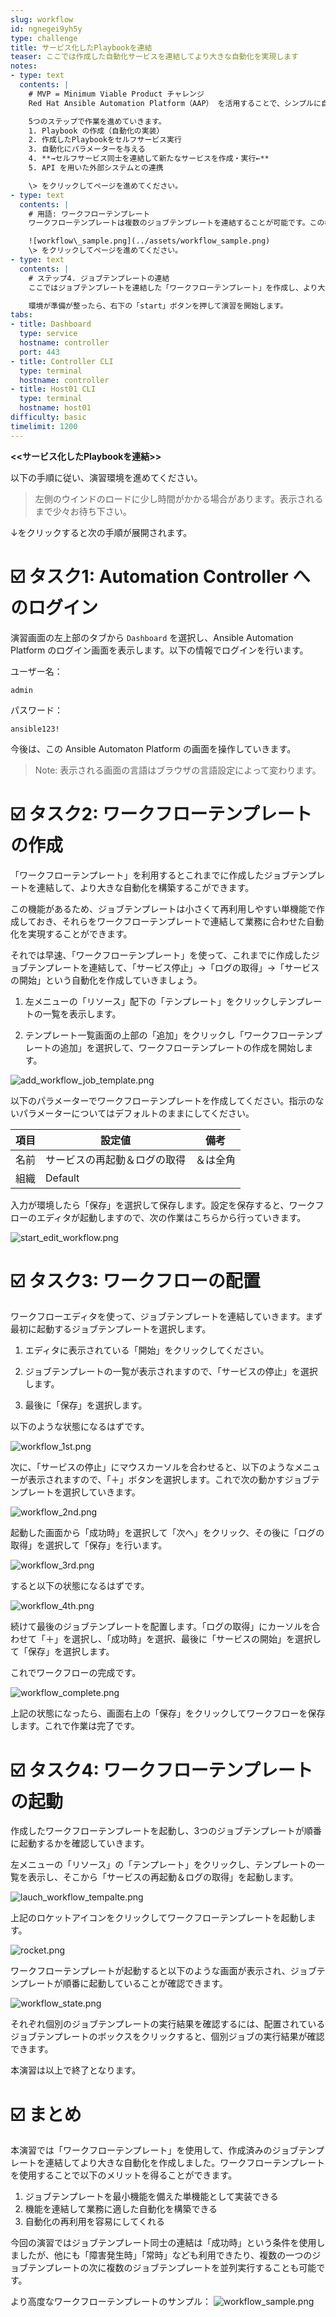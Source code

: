 ```yaml
---
slug: workflow
id: ngnegei9yh5y
type: challenge
title: サービス化したPlaybookを連結
teaser: ここでは作成した自動化サービスを連結してより大きな自動化を実現します
notes:
- type: text
  contents: |
    # MVP = Minimum Viable Product チャレンジ
    Red Hat Ansible Automation Platform（AAP） を活用することで、シンプルに自動化を開発し、その自動化を使ってセルフサービス・APIをユーザーに適用できるようになります。以下の流れで最新の自動化手法について学習・体験していきます。

    5つのステップで作業を進めていきます。
    1. Playbook の作成（自動化の実装）
    2. 作成したPlaybookをセルフサービス実行
    3. 自動化にパラメーターを与える
    4. **→セルフサービス同士を連結して新たなサービスを作成・実行←**
    5. API を用いた外部システムとの連携

    \> をクリックしてページを進めてください。
- type: text
  contents: |
    # 用語: ワークフローテンプレート
    ワークフローテンプレートは複数のジョブテンプレートを連結することが可能です。この機能があることで、ジョブテンプレートは「汎用的に使える小さな単機能」として実装し、それらを実際の業務のフローに合わせて組み合わせて自動化を構築するこが可能となります。

    ![workflow\_sample.png](../assets/workflow_sample.png)
    \> をクリックしてページを進めてください。
- type: text
  contents: |
    # ステップ4. ジョブテンプレートの連結
    ここではジョブテンプレートを連結した「ワークフローテンプレート」を作成し、より大きな自動化を作成していきます。

    環境が準備が整ったら、右下の「start」ボタンを押して演習を開始します。
tabs:
- title: Dashboard
  type: service
  hostname: controller
  port: 443
- title: Controller CLI
  type: terminal
  hostname: controller
- title: Host01 CLI
  type: terminal
  hostname: host01
difficulty: basic
timelimit: 1200
---
```

**<<サービス化したPlaybookを連結>>**

以下の手順に従い、演習環境を進めてください。

> 左側のウインドのロードに少し時間がかかる場合があります。表示されるまで少々お待ち下さい。

↓をクリックすると次の手順が展開されます。

☑️ タスク1: Automation Controller へのログイン
===
演習画面の左上部のタブから `Dashboard` を選択し、Ansible Automation Platform のログイン画面を表示します。以下の情報でログインを行います。

ユーザー名：
```
admin
```

パスワード：
```
ansible123!
```

今後は、この Ansible Automaton Platform の画面を操作していきます。

> Note: 表示される画面の言語はブラウザの言語設定によって変わります。


☑️ タスク2: ワークフローテンプレートの作成
===
「ワークフローテンプレート」を利用するとこれまでに作成したジョブテンプレートを連結して、より大きな自動化を構築するこができます。

この機能があるため、ジョブテンプレートは小さくて再利用しやすい単機能で作成しておき、それらをワークフローテンプレートで連結して業務に合わせた自動化を実現することができます。

それでは早速、「ワークフローテンプレート」を使って、これまでに作成したジョブテンプレートを連結して、「サービス停止」→「ログの取得」→「サービスの開始」という自動化を作成していきましょう。

1. 左メニューの「リソース」配下の「テンプレート」をクリックしテンプレートの一覧を表示します。

2. テンプレート一覧画面の上部の「追加」をクリックし「ワークフローテンプレートの追加」を選択して、ワークフローテンプレートの作成を開始します。

![add\_workflow\_job\_template.png](../assets/add_workflow_job_template.png)

以下のパラメーターでワークフローテンプレートを作成してください。指示のないパラメーターについてはデフォルトのままにしてください。

| 項目 | 設定値                       | 備考     |
|------|------------------------------|----------|
| 名前 | サービスの再起動＆ログの取得 | ＆は全角 |
| 組織 | Default                      |          |

入力が環境したら「保存」を選択して保存します。設定を保存すると、ワークフローのエディタが起動しますので、次の作業はこちらから行っていきます。

![start\_edit\_workflow.png](../assets/start_edit_workflow.png)

☑️ タスク3: ワークフローの配置
===
ワークフローエディタを使って、ジョブテンプレートを連結していきます。まず最初に起動するジョブテンプレートを選択します。

1. エディタに表示されている「開始」をクリックしてください。

2. ジョブテンプレートの一覧が表示されますので、「サービスの停止」を選択します。

3. 最後に「保存」を選択します。

以下のような状態になるはずです。

![workflow\_1st.png](../assets/workflow_1st.png)

次に、「サービスの停止」にマウスカーソルを合わせると、以下のようなメニューが表示されますので、「＋」ボタンを選択します。これで次の動かすジョブテンプレートを選択していきます。

![workflow\_2nd.png](../assets/workflow_2nd.png)

起動した画面から「成功時」を選択して「次へ」をクリック、その後に「ログの取得」を選択して「保存」を行います。

![workflow\_3rd.png](../assets/workflow_3rd.png)

すると以下の状態になるはずです。

![workflow\_4th.png](../assets/workflow_4th.png)

続けて最後のジョブテンプレートを配置します。「ログの取得」にカーソルを合わせて「＋」を選択し、「成功時」を選択、最後に「サービスの開始」を選択して「保存」を選択します。

これでワークフローの完成です。

![workflow\_complete.png](../assets/workflow_complete.png)

上記の状態になったら、画面右上の「保存」をクリックしてワークフローを保存します。これで作業は完了です。

☑️ タスク4: ワークフローテンプレートの起動
===
作成したワークフローテンプレートを起動し、3つのジョブテンプレートが順番に起動するかを確認していきます。

左メニューの「リソース」の「テンプレート」をクリックし、テンプレートの一覧を表示し、そこから「サービスの再起動＆ログの取得」を起動します。

![lauch\_workflow\_tempalte.png](../assets/lauch_workflow_tempalte.png)

上記のロケットアイコンをクリックしてワークフローテンプレートを起動します。

![rocket.png](../assets/rocket.png)

ワークフローテンプレートが起動すると以下のような画面が表示され、ジョブテンプレートが順番に起動していることが確認できます。

![workflow\_state.png](../assets/workflow_state.png)

それぞれ個別のジョブテンプレートの実行結果を確認するには、配置されているジョブテンプレートのボックスをクリックすると、個別ジョブの実行結果が確認できます。

本演習は以上で終了となります。


☑️ まとめ
===
本演習では「ワークフローテンプレート」を使用して、作成済みのジョブテンプレートを連結してより大きな自動化を作成しました。ワークフローテンプレートを使用することで以下のメリットを得ることができます。

1. ジョブテンプレートを最小機能を備えた単機能として実装できる
2. 機能を連結して業務に適した自動化を構築できる
3. 自動化の再利用を容易にしてくれる

今回の演習ではジョブテンプレート同士の連結は「成功時」という条件を使用しましたが、他にも「障害発生時」「常時」なども利用できたり、複数の一つのジョブテンプレートの次に複数のジョブテンプレートを並列実行することも可能です。

より高度なワークフローテンプレートのサンプル：
![workflow\_sample.png](../assets/workflow_sample.png)
